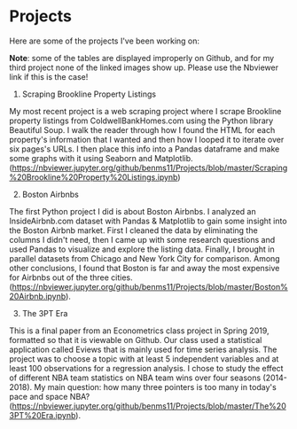 # Projects
Here are some of the projects I've been working on: 

<strong>Note</strong>: some of the tables are displayed improperly on Github, and for my third project none of the linked images show up. Please use the Nbviewer link if this is the case!

1) Scraping Brookline Property Listings  

My most recent project is a web scraping project where I scrape Brookline property listings from ColdwellBankHomes.com using the Python library Beautiful Soup. I walk the reader through how I found the HTML for each property's information that I wanted and then how I looped it to iterate over six pages's URLs. I then place this info into a Pandas dataframe and make some graphs with it using Seaborn and Matplotlib. 
(https://nbviewer.jupyter.org/github/benms11/Projects/blob/master/Scraping%20Brookline%20Property%20Listings.ipynb)

2) Boston Airbnbs  

The first Python project I did is about Boston Airbnbs. I analyzed an InsideAirbnb.com dataset with Pandas & Matplotlib to gain some insight into the Boston Airbnb market. First I cleaned the data by eliminating the columns I didn't need, then I came up with some research questions and used Pandas to visualize and explore the listing data. Finally, I brought in parallel datasets from Chicago and New York City for comparison. Among other conclusions, I found that Boston is far and away the most expensive for Airbnbs out of the three cities.   
(https://nbviewer.jupyter.org/github/benms11/Projects/blob/master/Boston%20Airbnb.ipynb).

3) The 3PT Era  

This is a final paper from an Econometrics class project in Spring 2019, formatted so that it is viewable on Github. Our class used a statistical application called Eviews that is mainly used for time series analysis. The project was to choose a topic with at least 5 independent variables and at least 100 observations for a regression analysis. I chose to study the effect of different NBA team statistics on NBA team wins over four seasons (2014-2018). My main question: how many three pointers is too many in today's pace and space NBA?    
(https://nbviewer.jupyter.org/github/benms11/Projects/blob/master/The%203PT%20Era.ipynb). 
